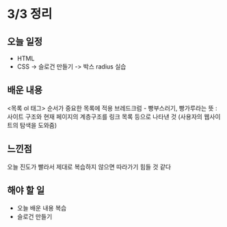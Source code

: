 # 3/3 정리

## 오늘 일정
- HTML
- CSS
 -> 슬로건 만들기
 -> 박스 radius 실습
## 배운 내용
<목록 ol 태그>
순서가 중요한 목록에 적용
브레드크럼 - 빵부스러기, 빵가루라는 뜻
: 사이트 구조와 현재 페이지의 계층구조를 링크 목록 등으로 나타낸 것
(사용자의 웹사이트의 탐색을 도와줌)

## 느낀점
오늘 진도가 빨라서 제대로 복습하지 않으면 따라가기 힘들 것 같다

## 해야 할 일
- 오늘 배운 내용 복습
- 슬로건 만들기

